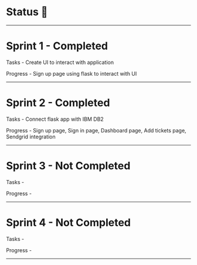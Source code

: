 # Status 📝
<hr>

# Sprint 1 - Completed

  Tasks    - Create UI to interact with application
  
  Progress - Sign up page using flask to interact with UI
  
<hr>

# Sprint 2 - Completed

  Tasks    - Connect flask app with IBM DB2
  
  Progress - Sign up page, Sign in page, Dashboard page, Add tickets page, Sendgrid integration

<hr>

# Sprint 3 - Not Completed

  Tasks    - 
  
  Progress - 
  
  <hr>
  
# Sprint 4 - Not  Completed

  Tasks    - 
  
  Progress - 
<hr>
